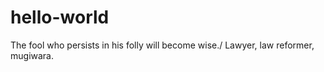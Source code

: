 # hello-world
The fool who persists in his folly will become wise./ 
Lawyer, law reformer, mugiwara. 
